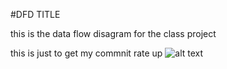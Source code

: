  #DFD TITLE

this is the data flow disagram for the class project


this is just to get my commnit rate up
![alt text][logo]

[logo]:<![image](https://cloud.githubusercontent.com/assets/21317650/18651604/89afdf06-7e89-11e6-999c-7db9cc123897.png)">


